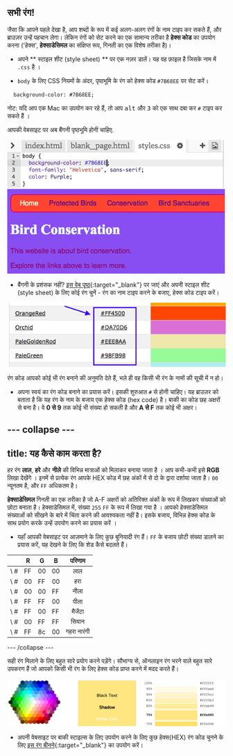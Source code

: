 ## सभी रंग!

जैसा कि आपने पहले देखा है, आप शब्दों के रूप में कई अलग-अलग रंगों के नाम टाइप कर सकते हैं, और ब्राउज़र उन्हें पहचान लेगा। लेकिन रंगों को सेट करने का एक सामान्य तरीका है **हेक्स कोड** का उपयोग करना ('हेक्स', **हेक्साडेसिमल** का संक्षिप्त रूप, गिनती का एक विशेष तरीका है)।

+ अपने ** स्टाइल शीट (style sheet) ** पर एक नज़र डालें। यह वह फ़ाइल है जिसके नाम में `.css` है ।

+ `body` के लिए CSS नियमों के अंदर, पृष्ठभूमि के रंग को हेक्स कोड `#7B68EE` पर सेट करें।

```html
  background-color: #7B68EE;
```

नोट: यदि आप एक Mac का उपयोग कर रहे हैं, तो आप <kbd>alt</kbd> और <kbd>3</kbd> को एक साथ दबा कर `#` टाइप कर सकते हैं ।

आपकी वेबसाइट पर अब बैंगनी पृष्ठभूमि होनी चाहिए.

![](images/HexColourFirst.png) ![](images/HexColourFirstResult.png)


+ बैंगनी के प्रशंसक नहीं? [इस वेब पृष्ठ](http://dojo.soy/se-html2-colours){:target="_blank"} पर जाएं और अपनी स्टाइल शीट (style sheet) के लिए कोई रंग चुनें - रंग का नाम टाइप करने के बजाए, हेक्स कोड टाइप करें।

![](images/ColorNamesHex.png)

रंग कोड आपको कोई भी रंग बनाने की अनुमति देते हैं, भले ही वह किसी भी रंग के नामों की सूची में न हो।

+ अपना स्वयं का रंग कोड बनाने का प्रयास करें। इसकी शुरुआत `#` से होनी चाहिए। यह ब्राउज़र को बताता है कि यह रंग के नाम के बजाय एक हेक्स कोड (hex code) है। बाकी का कोड छह अक्षरों से बना है। वे **0 से 9** तक कोई भी संख्या हो सकती है और **A से F** तक कोई भी अक्षर।

--- collapse ---
---
title: यह कैसे काम करता है?
---

हर रंग **लाल**, **हरे** और **नीले** की विभिन्न मात्राओं को मिलाकर बनाया जाता है । आप कभी-कभी इसे **RGB** लिखा देखेंगे । इनमें से प्रत्येक रंग आपके HEX कोड में छह अंकों में से दो के द्वारा दर्शाया जाता है। `00` न्यूनतम है, और `FF` अधिकतम है।

**हेक्साडेसिमल** गिनती का एक तरीका है जो A-F अक्षरों को अतिरिक्त अंकों के रूप में लिखकर संख्याओं को छोटा बनाता है। हेक्साडेसिमल में, संख्या `255` `FF` के रूप में लिखा गया है । आपको हेक्साडेसिमल संख्याओं को सीखने के बारे में चिंता करने की आवश्यकता नहीं है। इसके बजाय, विभिन्न हेक्स कोड के साथ प्रयोग करके उन्हें उपयोग करने का प्रयास करें ।

* यहाँ आपकी वेबसाइट पर आज़माने के लिए कुछ बुनियादी रंग हैं। `FF` के बजाय छोटी संख्या डालने का प्रयास करें, यह देखने के लिए कि शेड कैसे बदलते हैं।

|      | R  | G  | B  |   परिणाम    |
| ---- | -- | -- | -- |:-----------:|
| \ # | FF | 00 | 00 |     लाल     |
| \ # | 00 | FF | 00 |     हरा     |
| \ # | 00 | 00 | FF |    नीला     |
| \ # | FF | FF | 00 |    पीला     |
| \ # | FF | 00 | FF |   मैजेंटा   |
| \ # | 00 | FF | FF |    सियान    |
| \ # | FF | 8c | 00 | गहरा नारंगी |

--- /collapse ---

सही रंग मिलाने के लिए बहुत सारे प्रयोग करने पड़ेंगे। सौभाग्य से, ऑनलाइन रंग भरने वाले बहुत सारे उपकरण हैं जो आपको किसी भी रंग के लिए हेक्स कोड प्राप्त करने में मदद करते हैं।

![](images/W3ColorPicker.png)

+ अपनी वेबसाइट पर बाकी स्टाइल्स के लिए उपयोग करने के लिए कुछ हेक्स(HEX) रंग कोड चुनने के लिए [इस रंग बीनने](http://dojo.soy/se-html2-picker){:target="_blank"} का उपयोग करें।
